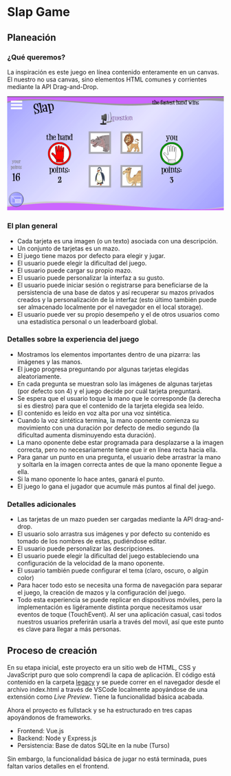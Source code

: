 # Slap Game

## Planeación

### ¿Qué queremos?

La inspiración es este juego en línea contenido enteramente en un canvas. El nuestro no usa canvas, sino elementos HTML comunes y corrientes mediante la API Drag-and-Drop.

![alt text](./.readme-images/inspiration.png)

### El plan general

- Cada tarjeta es una imagen (o un texto) asociada con una descripción.
- Un conjunto de tarjetas es un mazo.
- El juego tiene mazos por defecto para elegir y jugar.
- El usuario puede elegir la dificultad del juego.
- El usuario puede cargar su propio mazo.
- El usuario puede personalizar la interfaz a su gusto.
- El usuario puede iniciar sesión o registrarse para beneficiarse de la persistencia de una base de datos y así recuperar su mazos privados creados y la personalización de la interfaz (esto último también puede ser almacenado localmente por el navegador en el local storage).
- El usuario puede ver su propio desempeño y el de otros usuarios como una estadística personal o un leaderboard global.

### Detalles sobre la experiencia del juego

- Mostramos los elementos importantes dentro de una pizarra: las imágenes y las manos.
- El juego progresa preguntando por algunas tarjetas elegidas aleatoriamente.
- En cada pregunta se muestran solo las imágenes de algunas tarjetas (por defecto son 4) y el juego decide por cuál tarjeta preguntará.
- Se espera que el usuario toque la mano que le corresponde (la derecha si es diestro) para que el contenido de la tarjeta elegida sea leído.
- El contenido es leído en voz alta por una voz sintética.
- Cuando la voz sintética termina, la mano oponente comienza su movimiento con una duración por defecto de medio segundo (la dificultad aumenta disminuyendo esta duración).
- La mano oponente debe estar programada para desplazarse a la imagen correcta, pero no necesariamente tiene que ir en línea recta hacia ella.
- Para ganar un punto en una pregunta, el usuario debe arrastrar la mano y soltarla en la imagen correcta antes de que la mano oponente llegue a ella.
- Si la mano oponente lo hace antes, ganará el punto.
- El juego lo gana el jugador que acumule más puntos al final del juego.

### Detalles adicionales

- Las tarjetas de un mazo pueden ser cargadas mediante la API drag-and-drop.
- El usuario solo arrastra sus imágenes y por defecto su contenido es tomado de los nombres de estas, pudiéndose editar.
- El usuario puede personalizar las descripciones.
- El usuario puede elegir la dificultad del juego estableciendo una configuración de la velocidad de la mano oponente.
- El usuario también puede configurar el tema (claro, oscuro, o algún color)
- Para hacer todo esto se necesita una forma de navegación para separar el juego, la creación de mazos y la configuración del juego.
- Todo esta experiencia se puede replicar en dispositivos móviles, pero la implementación es ligéramente distinta porque necesitamos usar eventos de toque (TouchEvent). Al ser una aplicación casual, casi todos nuestros usuarios preferirán usarla a través del movil, así que este punto es clave para llegar a más personas.

## Proceso de creación

En su etapa inicial, este proyecto era un sitio web de HTML, CSS y JavaScript puro que solo comprendí la capa de aplicación. El código está contenido en la carpeta [legacy](./legacy/) y se puede correr en el navegador desde el archivo index.html a través de VSCode localmente apoyándose de una extensión como _Live Preview_. Tiene la funcionalidad básica acabada.

Ahora el proyecto es fullstack y se ha estructurado en tres capas apoyándonos de frameworks.

- Frontend: Vue.js
- Backend: Node y Express.js
- Persistencia: Base de datos SQLite en la nube (Turso)

Sin embargo, la funcionalidad básica de jugar no está terminada, pues faltan varios detalles en el frontend.
